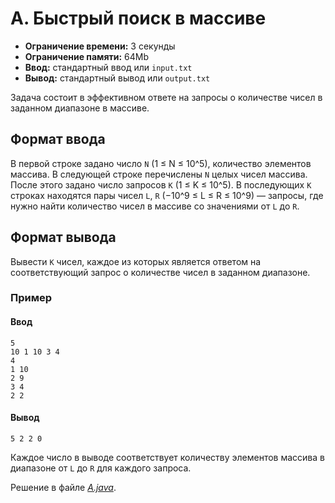 # A. Быстрый поиск в массиве

- **Ограничение времени:** 3 секунды
- **Ограничение памяти:** 64Mb
- **Ввод:** стандартный ввод или `input.txt`
- **Вывод:** стандартный вывод или `output.txt`

Задача состоит в эффективном ответе на запросы о количестве чисел в заданном диапазоне в массиве.

## Формат ввода

В первой строке задано число `N` (1 ≤ N ≤ 10^5), количество элементов массива. В следующей строке перечислены `N` целых чисел массива. После этого задано число запросов `K` (1 ≤ K ≤ 10^5). В последующих `K` строках находятся пары чисел `L`, `R` (−10^9 ≤ L ≤ R ≤ 10^9) — запросы, где нужно найти количество чисел в массиве со значениями от `L` до `R`.

## Формат вывода

Вывести `K` чисел, каждое из которых является ответом на соответствующий запрос о количестве чисел в заданном диапазоне.

### Пример

#### Ввод

```
5
10 1 10 3 4
4
1 10
2 9
3 4
2 2
```

#### Вывод

```
5 2 2 0
```

Каждое число в выводе соответствует количеству элементов массива в диапазоне от `L` до `R` для каждого запроса.

Решение в файле [*A.java*](A.java).